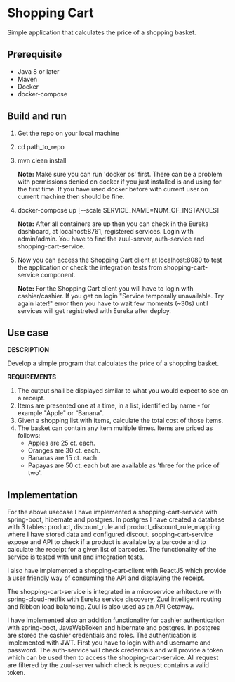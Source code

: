 # Shopping Cart

Simple application that calculates the price of a shopping basket.

## Prerequisite

- Java 8 or later
- Maven
- Docker
- docker-compose

## Build and run

1. Get the repo on your local machine
2. cd path_to_repo
3. mvn clean install

    <b>Note:</b> Make sure you can run 'docker ps' first. There can be a problem with permissions denied on docker if 
    you just installed is and using for the first time. If you have used docker before with current user on current 
    machine then should be fine.
 
 4. docker-compose up [--scale SERVICE_NAME=NUM_OF_INSTANCES]
 
    <b>Note:</b> After all containers are up then you can check in the Eureka dashboard, at localhost:8761, 
    registered services. Login with admin/admin. You have to find the zuul-server, auth-service and shopping-cart-service.
    
 5. Now you can access the Shopping Cart client at localhost:8080 to test the application or check the integration tests
    from shopping-cart-service component. 
 
    <b>Note:</b> For the Shopping Cart client you will have to login with cashier/cashier. If you get on login "Service
    temporally unavailable. Try again later!" error then you have to wait few moments (~30s) until services will get
    registreted with Eureka after deploy.
    
## Use case

<b>DESCRIPTION</b>
   
Develop a simple program that calculates the price of a shopping basket.
 
<b>REQUIREMENTS</b>
   
1. The output shall be displayed similar to what you would expect to see on a receipt.
2. Items are presented one at a time, in a list, identified by name - for example "Apple" or “Banana".
3. Given a shopping list with items, calculate the total cost of those items.
4. The basket can contain any item multiple times. Items are priced as follows:   
    - Apples are 25 ct. each.
    - Oranges are 30 ct. each.
    - Bananas are 15 ct. each.
    - Papayas are 50 ct. each but are available as 'three for the price of two'.
        
## Implementation
For the above usecase I have implemented a shopping-cart-service with spring-boot, hibernate and postgres.
In postgres I have created a database with 3 tables: product, discount_rule and product_discount_rule_mapping where I 
have stored data and configured discout.
sopping-cart-service expose and API to check if a product is availabe by a barcode and to calculate the receipt for a 
given list of barcodes.
The functionality of the service is tested with unit and integration tests.
    
I also have implemented a shopping-cart-client with ReactJS which provide a user friendly way of consuming the API and 
displaying the receipt.
    
The shopping-cart-service is integrated in a microservice arhitecture with spring-cloud-netflix with Eureka service 
discovery, Zuul intelligent routing and Ribbon load balancing. Zuul is also used as an API Getaway.
    
I have implemented also an addition functionality for cashier authentication with spring-boot, JavaWebToken and 
hibernate and postgres. In postgres are stored the cashier credentials and roles. The authentication is implemented with
JWT. First you have to login with and username and password. The auth-service will check credentials and will provide a 
token which can be used then to access the shopping-cart-service. All request are filtered by the zuul-server which 
check is request contains a valid token.
